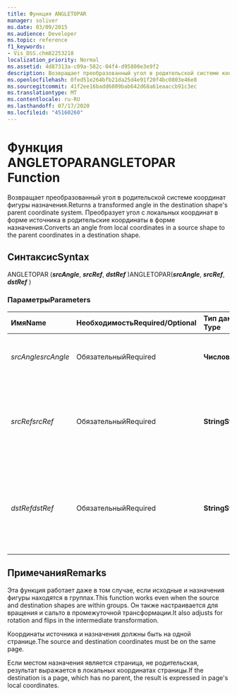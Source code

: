 ```yaml
---
title: Функция ANGLETOPAR
manager: soliver
ms.date: 03/09/2015
ms.audience: Developer
ms.topic: reference
f1_keywords:
- Vis_DSS.chm82253218
localization_priority: Normal
ms.assetid: 4d87313a-c09a-582c-04f4-d95800e3e9f2
description: Возвращает преобразованный угол в родительской системе координат фигуры назначения. Преобразует угол с локальных координат в форме источника в родительские координаты в форме назначения.
ms.openlocfilehash: 0fed51e264bfb21da25d4e91f20f4bc0803e46e8
ms.sourcegitcommit: 41f2ee16badd6009bab642d68a61eaaccb91c3ec
ms.translationtype: MT
ms.contentlocale: ru-RU
ms.lasthandoff: 07/17/2020
ms.locfileid: "45160260"
---
```

# <a name="angletopar-function"></a><span data-ttu-id="1308e-104">Функция ANGLETOPAR</span><span class="sxs-lookup"><span data-stu-id="1308e-104">ANGLETOPAR Function</span></span>

<span data-ttu-id="1308e-105">Возвращает преобразованный угол в родительской системе координат фигуры назначения.</span><span class="sxs-lookup"><span data-stu-id="1308e-105">Returns a transformed angle in the destination shape's parent coordinate system.</span></span> <span data-ttu-id="1308e-106">Преобразует угол с локальных координат в форме источника в родительские координаты в форме назначения.</span><span class="sxs-lookup"><span data-stu-id="1308e-106">Converts an angle from local coordinates in a source shape to the parent coordinates in a destination shape.</span></span> 
  
## <a name="syntax"></a><span data-ttu-id="1308e-107">Синтаксис</span><span class="sxs-lookup"><span data-stu-id="1308e-107">Syntax</span></span>

<span data-ttu-id="1308e-108">ANGLETOPAR (***srcAngle***, ***srcRef***, ***dstRef*** )</span><span class="sxs-lookup"><span data-stu-id="1308e-108">ANGLETOPAR(***srcAngle***, ***srcRef***, ***dstRef*** )</span></span> 
  
### <a name="parameters"></a><span data-ttu-id="1308e-109">Параметры</span><span class="sxs-lookup"><span data-stu-id="1308e-109">Parameters</span></span>

|<span data-ttu-id="1308e-110">**Имя**</span><span class="sxs-lookup"><span data-stu-id="1308e-110">**Name**</span></span>|<span data-ttu-id="1308e-111">**Необходимость**</span><span class="sxs-lookup"><span data-stu-id="1308e-111">**Required/Optional**</span></span>|<span data-ttu-id="1308e-112">**Тип данных**</span><span class="sxs-lookup"><span data-stu-id="1308e-112">**Data Type**</span></span>|<span data-ttu-id="1308e-113">**Описание**</span><span class="sxs-lookup"><span data-stu-id="1308e-113">**Description**</span></span>|
|:-----|:-----|:-----|:-----|
| <span data-ttu-id="1308e-114">_srcAngle_</span><span class="sxs-lookup"><span data-stu-id="1308e-114">_srcAngle_</span></span> <br/> |<span data-ttu-id="1308e-115">Обязательный</span><span class="sxs-lookup"><span data-stu-id="1308e-115">Required</span></span>  <br/> |<span data-ttu-id="1308e-116">**Числовой**</span><span class="sxs-lookup"><span data-stu-id="1308e-116">**Numeric**</span></span> <br/> |<span data-ttu-id="1308e-117">Угол в системе координат источника.</span><span class="sxs-lookup"><span data-stu-id="1308e-117">An angle in the source coordinate system.</span></span>  <br/> |
| <span data-ttu-id="1308e-118">_srcRef_</span><span class="sxs-lookup"><span data-stu-id="1308e-118">_srcRef_</span></span> <br/> |<span data-ttu-id="1308e-119">Обязательный</span><span class="sxs-lookup"><span data-stu-id="1308e-119">Required</span></span>  <br/> |<span data-ttu-id="1308e-120">**String**</span><span class="sxs-lookup"><span data-stu-id="1308e-120">**String**</span></span> <br/> | <span data-ttu-id="1308e-121">Ссылка на ячейку в объекте источника, например фигуру, группу, страницу и так далее.</span><span class="sxs-lookup"><span data-stu-id="1308e-121">A reference to a cell in the source object, such as a shape, group, page, and so on.</span></span>  <br/> |
| <span data-ttu-id="1308e-122">_dstRef_</span><span class="sxs-lookup"><span data-stu-id="1308e-122">_dstRef_</span></span> <br/> |<span data-ttu-id="1308e-123">Обязательный</span><span class="sxs-lookup"><span data-stu-id="1308e-123">Required</span></span>  <br/> |<span data-ttu-id="1308e-124">**String**</span><span class="sxs-lookup"><span data-stu-id="1308e-124">**String**</span></span> <br/> |<span data-ttu-id="1308e-125">Ссылка на ячейку в объекте назначения, например фигуру, группу, страницу и так далее.</span><span class="sxs-lookup"><span data-stu-id="1308e-125">A reference to a cell in the destination object, such as a shape, group, page, and so on.</span></span>  <br/> |
   
## <a name="remarks"></a><span data-ttu-id="1308e-126">Примечания</span><span class="sxs-lookup"><span data-stu-id="1308e-126">Remarks</span></span>

<span data-ttu-id="1308e-127">Эта функция работает даже в том случае, если исходные и назначения фигуры находятся в группах.</span><span class="sxs-lookup"><span data-stu-id="1308e-127">This function works even when the source and destination shapes are within groups.</span></span> <span data-ttu-id="1308e-128">Он также настраивается для вращения и сальто в промежуточной трансформации.</span><span class="sxs-lookup"><span data-stu-id="1308e-128">It also adjusts for rotation and flips in the intermediate transformation.</span></span>
  
<span data-ttu-id="1308e-129">Координаты источника и назначения должны быть на одной странице.</span><span class="sxs-lookup"><span data-stu-id="1308e-129">The source and destination coordinates must be on the same page.</span></span>
  
<span data-ttu-id="1308e-130">Если местом назначения является страница, не родительская, результат выражается в локальных координатах страницы.</span><span class="sxs-lookup"><span data-stu-id="1308e-130">If the destination is a page, which has no parent, the result is expressed in page's local coordinates.</span></span>
  

